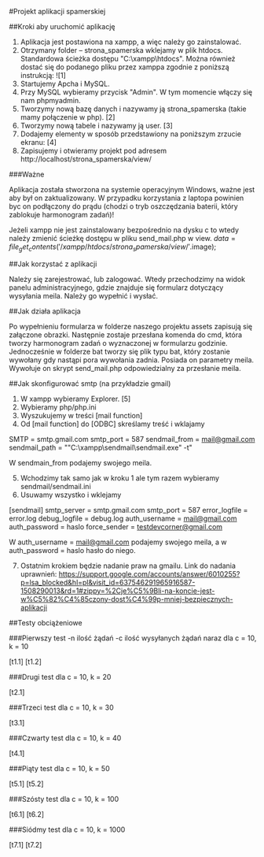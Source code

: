 #Projekt aplikacji spamerskiej 

##Kroki aby uruchomić aplikację 

1. Aplikacja jest postawiona na xampp, a więc należy go zainstalować. 
2. Otrzymany folder – strona_spamerska wklejamy w plik htdocs. Standardowa ścieżka dostępu "C:\xampp\htdocs". Można również dostać się do podanego pliku przez xamppa zgodnie z poniższą instrukcją: 
![1]
3. Startujemy Apcha i MySQL. 
4. Przy MySQL wybieramy przycisk "Admin". W tym momencie włączy się nam phpmyadmin.
5. Tworzymy nową bazę danych i nazywamy ją strona_spamerska (takie mamy połączenie w php).
[2]
6. Tworzymy nową tabele i nazywamy ją user.
[3]
7. Dodajemy elementy w sposób przedstawiony na poniższym zrzucie ekranu:
[4]
8. Zapisujemy i otwieramy projekt pod adresem http://localhost/strona_spamerska/view/

###Ważne

Aplikacja została stworzona na systemie operacyjnym Windows, ważne jest aby był on zaktualizowany. W przypadku korzystania z laptopa powinien byc on podłączony do prądu (chodzi o tryb oszczędzania baterii, który zablokuje harmonogram zadań)!

Jeżeli xampp nie jest zainstalowany bezpośrednio na dysku c to wtedy należy zmienić ścieżkę dostępu w pliku send_mail.php w view.
$data = file_get_contents('/xampp/htdocs/strona_spamerska/view/'.$image);

##Jak korzystać z aplikacji

Należy się zarejestrować, lub zalogować. Wtedy przechodzimy na widok panelu administracyjnego, gdzie znajduje się formularz dotyczący wysyłania meila. Należy go wypełnić i wysłać.

##Jak działa aplikacja 

Po wypełnieniu formularza w folderze naszego projektu assets zapisują się załączone obrazki. Następnie zostaje przesłana komenda do cmd, która tworzy harmonogram zadań o wyznaczonej w formularzu godzinie. Jednocześnie w folderze bat tworzy się plik typu bat, który zostanie wywołany gdy nastąpi pora wywołania zadnia. Posiada on parametry meila. Wywołuje on  skrypt send_mail.php odpowiedzialny za przesłanie meila. 

##Jak skonfigurować smtp (na przykładzie gmail)

1. W xampp wybieramy Explorer.
[5]
2. Wybieramy php/php.ini
3. Wyszukujemy w treści [mail function]
4. Od [mail function] do [ODBC] skreślamy treść i wklajamy

SMTP = smtp.gmail.com
smtp_port = 587
sendmail_from = mail@gmail.com 
sendmail_path = "\"C:\xampp\sendmail\sendmail.exe\" -t" 

W sendmain_from podajemy swojego meila.

5. Wchodzimy tak samo jak w kroku 1 ale tym razem wybieramy sendmail/sendmail.ini
6. Usuwamy wszystko i wklejamy

[sendmail]
smtp_server = smtp.gmail.com 
smtp_port = 587 
error_logfile = error.log 
debug_logfile = debug.log 
auth_username = mail@gmail.com 
auth_password = haslo 
force_sender = testdevcorner@gmail.com 

W auth_username = mail@gmail.com podajemy swojego meila, a w auth_password = haslo  hasło do niego.

7. Ostatnim krokiem będzie nadanie praw na gmailu. Link do nadania uprawnień: 
https://support.google.com/accounts/answer/6010255?p=lsa_blocked&hl=pl&visit_id=637546291965916587-1508290013&rd=1#zippy=%2Cje%C5%9Bli-na-koncie-jest-w%C5%82%C4%85czony-dost%C4%99p-mniej-bezpiecznych-aplikacji

##Testy obciążeniowe

###Pierwszy test 
-n ilość żądań
-c ilość wysyłanych żądań naraz
dla c = 10, k = 10 

[t1.1]
[t1.2]

###Drugi test 
dla c = 10, k = 20

[t2.1]

###Trzeci test 
dla c = 10, k = 30

[t3.1]

###Czwarty test 
dla c = 10, k = 40

[t4.1]

###Piąty test 
dla c = 10, k = 50

[t5.1]
[t5.2]

###Szósty test 
dla c = 10, k = 100

[t6.1]
[t6.2]

###Siódmy test 
dla c = 10, k = 1000

[t7.1]
[t7.2]